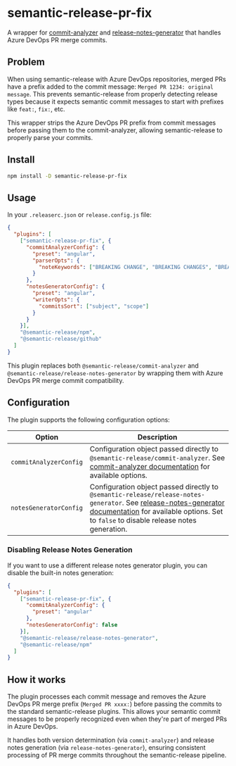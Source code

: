 # semantic-release-pr-fix

A wrapper for [commit-analyzer](https://github.com/semantic-release/commit-analyzer) and [release-notes-generator](https://github.com/semantic-release/release-notes-generator) that handles Azure DevOps PR merge commits.

## Problem

When using semantic-release with Azure DevOps repositories, merged PRs have a prefix added to the commit message: `Merged PR 1234: original message`. This prevents semantic-release from properly detecting release types because it expects semantic commit messages to start with prefixes like `feat:`, `fix:`, etc.

This wrapper strips the Azure DevOps PR prefix from commit messages before passing them to the commit-analyzer, allowing semantic-release to properly parse your commits.

## Install

```bash
npm install -D semantic-release-pr-fix
```

## Usage

In your `.releaserc.json` or `release.config.js` file:

```json
{
  "plugins": [
    ["semantic-release-pr-fix", {
      "commitAnalyzerConfig": {
        "preset": "angular",
        "parserOpts": {
          "noteKeywords": ["BREAKING CHANGE", "BREAKING CHANGES", "BREAKING"]
        }
      },
      "notesGeneratorConfig": {
        "preset": "angular",
        "writerOpts": {
          "commitsSort": ["subject", "scope"]
        }
      }
    }],
    "@semantic-release/npm",
    "@semantic-release/github"
  ]
}
```

This plugin replaces both `@semantic-release/commit-analyzer` and `@semantic-release/release-notes-generator` by wrapping them with Azure DevOps PR merge commit compatibility.

## Configuration

The plugin supports the following configuration options:

| Option | Description |
|--------|-------------|
| `commitAnalyzerConfig` | Configuration object passed directly to `@semantic-release/commit-analyzer`. See [commit-analyzer documentation](https://github.com/semantic-release/commit-analyzer#options) for available options. |
| `notesGeneratorConfig` | Configuration object passed directly to `@semantic-release/release-notes-generator`. See [release-notes-generator documentation](https://github.com/semantic-release/release-notes-generator#options) for available options. Set to `false` to disable release notes generation. |

### Disabling Release Notes Generation

If you want to use a different release notes generator plugin, you can disable the built-in notes generation:

```json
{
  "plugins": [
    ["semantic-release-pr-fix", {
      "commitAnalyzerConfig": {
        "preset": "angular"
      },
      "notesGeneratorConfig": false
    }],
    "@semantic-release/release-notes-generator",
    "@semantic-release/npm"
  ]
}
```

## How it works

The plugin processes each commit message and removes the Azure DevOps PR merge prefix (`Merged PR xxxx:`) before passing the commits to the standard semantic-release plugins. This allows your semantic commit messages to be properly recognized even when they're part of merged PRs in Azure DevOps.

It handles both version determination (via `commit-analyzer`) and release notes generation (via `release-notes-generator`), ensuring consistent processing of PR merge commits throughout the semantic-release pipeline.
